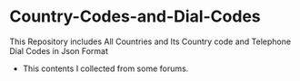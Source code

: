 # Country-Codes-and-Dial-Codes
This Repository includes All Countries and Its Country code and Telephone Dial Codes in Json Format

* This contents I collected from some forums.
